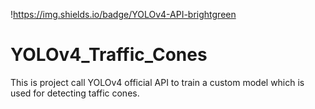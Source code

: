 !https://img.shields.io/badge/YOLOv4-API-brightgreen

# YOLOv4_Traffic_Cones
This is project call YOLOv4 official API to train a custom model which is used for detecting taffic cones.

